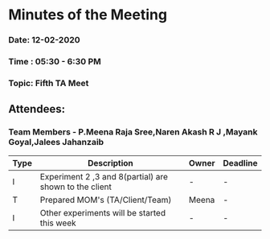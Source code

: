 # Minutes of the Meeting
### Date: 12-02-2020 
### Time : 05:30 - 6:30 PM
### Topic: Fifth TA Meet

## Attendees: 
### Team Members - P.Meena Raja Sree,Naren Akash R J ,Mayank Goyal,Jalees Jahanzaib

Type | Description | Owner | Deadline
-----|-------------|-------|---------
I | Experiment 2 ,3 and 8(partial) are shown to the client | - | - |
T | Prepared MOM's (TA/Client/Team) | Meena | - | - |
I | Other experiments will be started this week | - | - |

